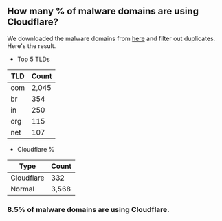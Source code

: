 ## How many % of malware domains are using Cloudflare?


We downloaded the malware domains from [here](https://urlhaus.abuse.ch) and filter out duplicates.
Here's the result.


[//]: # (start replacement)


- Top 5 TLDs

| TLD | Count |
| --- | --- |
| com | 2,045 |
| br | 354 |
| in | 250 |
| org | 115 |
| net | 107 |


- Cloudflare %

| Type | Count |
| --- | --- |
| Cloudflare | 332 |
| Normal | 3,568 |


### 8.5% of malware domains are using Cloudflare.